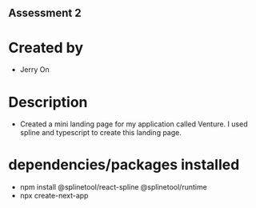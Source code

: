 ## Assessment 2

# Created by
+ Jerry On

# Description
+ Created a mini landing page for my application called Venture. I used spline and typescript to create this landing page. 

# dependencies/packages installed
+ npm install @splinetool/react-spline @splinetool/runtime 
+ npx create-next-app 

